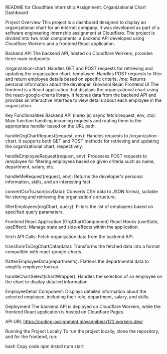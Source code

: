 README for Cloudflare Internship Assignment: Organizational Chart Dashboard

Project Overview
This project is a dashboard designed to display an organizational chart for an internet company. It was developed as part of a software engineering internship assignment at Cloudflare. The project is divided into two main components: a backend API developed using Cloudflare Workers and a frontend React application.

Backend API
The backend API, hosted on Cloudflare Workers, provides three main endpoints:

/organization-chart: Handles GET and POST requests for retrieving and updating the organization chart.
/employee: Handles POST requests to filter and return employee details based on specific criteria.
/me: Returns personal information about the developer, Giovanni Bejar.
Frontend UI
The frontend is a React application that displays the organizational chart using the react-google-charts library. It fetches data from the backend API and provides an interactive interface to view details about each employee in the organization.

Key Functionalities
Backend API (index.js)
async fetch(request, env, ctx): Main function handling incoming requests and routing them to the appropriate handler based on the URL path.

handleOrgChartRequest(request, env): Handles requests to /organization-chart. It supports both GET and POST methods for retrieving and updating the organizational chart, respectively.

handleEmployeeRequest(request, env): Processes POST requests to /employee for filtering employees based on given criteria such as name, department, salary, etc.

handleMeRequest(request, env): Returns the developer's personal information, skills, and an interesting fact.

convertCsvToJson(csvData): Converts CSV data to JSON format, suitable for storing and retrieving the organization's structure.

filterEmployees(orgChart, query): Filters the list of employees based on specified query parameters.

Frontend React Application (OrgChartComponent)
React Hooks (useState, useEffect): Manage state and side-effects within the application.

fetch API Calls: Fetch organization data from the backend API.

transformToOrgChartData(data): Transforms the fetched data into a format compatible with react-google-charts.

flattenEmployeeData(departments): Flattens the departmental data to simplify employee lookup.

handleChartSelect(chartWrapper): Handles the selection of an employee on the chart to display detailed information.

EmployeeDetail Component: Displays detailed information about the selected employee, including their role, department, salary, and skills.

Deployment
The backend API is deployed on Cloudflare Workers, while the frontend React application is hosted on Cloudflare Pages.

API URL
https://coding-assignment.giovannibejar122.workers.dev/

Running the Project Locally
To run the project locally, clone the repository, and for the frontend, run:

bash
Copy code
npm install
npm start

